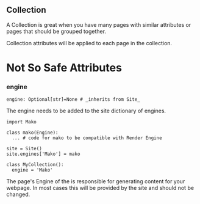 Collection
----

A Collection is great when you have many pages with similar attributes or pages
that should be grouped together.

Collection attributes will be applied to each page in the collection.

Not So Safe Attributes
====

### engine

`engine: Optional[str]=None # _inherits from Site_`

The engine needs to be added to the site dictionary of engines.

```
import Mako

class mako(Engine):
  ... # code for mako to be compatible with Render Engine

site = Site()
site.engines['Mako'] = mako

class MyCollection():
  engine = 'Mako'
```

The page's Engine of the is responsible for generating content for your
webpage. In most cases this will be provided by the site and should not be
changed.

